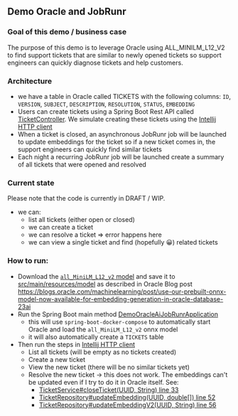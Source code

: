 ## Demo Oracle and JobRunr

### Goal of this demo / business case
The purpose of this demo is to leverage Oracle using ALL_MINILM_L12_V2 to find 
support tickets that are similar to newly opened tickets so support engineers 
can quickly diagnose tickets and help customers. 

### Architecture
- we have a table in Oracle called TICKETS with the following columns:
  `ID`, `VERSION`, `SUBJECT`, `DESCRIPTION`, `RESOLUTION`, `STATUS`, `EMBEDDING`
- Users can create tickets using a Spring Boot Rest API called [TicketController](./src/main/java/org/jobrunr/demo/tickets/TicketController.java).
  We simulate creating these tickets using the [Intellij HTTP client](./src/test/demo.http)
- When a ticket is closed, an asynchronous JobRunr job will be launched to update embeddings for the ticket so 
  if a new ticket comes in, the support engineers can quickly find similar tickets
- Each night a recurring JobRunr job will be launched create a summary of all tickets that were opened and resolved


### Current state
Please note that the code is currently in DRAFT / WIP.

- we can:
  - list all tickets (either open or closed)
  - we can create a ticket
  - we can resolve a ticket => error happens here
  - we can view a single ticket and find (hopefully 😀) related tickets

### How to run:
- Download the [`all_MiniLM_L12_v2` model](https://adwc4pm.objectstorage.us-ashburn-1.oci.customer-oci.com/p/VBRD9P8ZFWkKvnfhrWxkpPe8K03-JIoM5h_8EJyJcpE80c108fuUjg7R5L5O7mMZ/n/adwc4pm/b/OML-Resources/o/all_MiniLM_L12_v2_augmented.zip) and save it to [src/main/resources/model](src/main/resources/model)
  as described in Oracle Blog post https://blogs.oracle.com/machinelearning/post/use-our-prebuilt-onnx-model-now-available-for-embedding-generation-in-oracle-database-23ai
- Run the Spring Boot main method [DemoOracleAiJobRunrApplication](./src/main/java/org/jobrunr/demo/DemoOracleAiJobRunrApplication.java)
  - this will use `spring-boot-docker-compose` to automatically start Oracle and load the `all_MiniLM_L12_v2` onnx model
  - it will also automatically create a `TICKETS` table
- Then run the steps in [Intellij HTTP client](./src/test/demo.http)
  - List all tickets (will be empty as no tickets created)
  - Create a new ticket 
  - View the new ticket (there will be no similar tickets yet)
  - Resolve the new ticket → this does not work. The embeddings can't be updated even if I try to do it in Oracle itself. See:
    - [TicketService#closeTicket(UUID, String) line 33](./src/main/java/org/jobrunr/demo/tickets/TicketService.java)
    - [TicketRepository#updateEmbedding(UUID, double[]) line 52](./src/main/java/org/jobrunr/demo/tickets/TicketRepository.java)
    - [TicketRepository#updateEmbeddingV2(UUID, String) line 56](./src/main/java/org/jobrunr/demo/tickets/TicketRepository.java)

